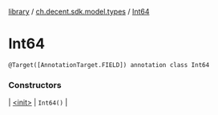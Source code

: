[library](../../index.md) / [ch.decent.sdk.model.types](../index.md) / [Int64](./index.md)

# Int64

`@Target([AnnotationTarget.FIELD]) annotation class Int64`

### Constructors

| [&lt;init&gt;](-init-.md) | `Int64()` |

